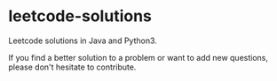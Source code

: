 # leetcode-solutions
Leetcode solutions in Java and Python3.

If you find a better solution to a problem or want to add new questions, please don't hesitate to contribute.
